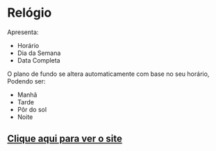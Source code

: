 <h1>Relógio</h1>


Apresenta:<ul>
  <li>Horário</li>
  <li>Dia da Semana</li>
  <li>Data Completa</li>
</ul>

O plano de fundo se altera automaticamente com base no seu horário, Podendo ser:<ul>
  <li>Manhã</li>
  <li>Tarde</li>
  <li>Pôr do sol</li>
  <li>Noite</li>
</ul>

<h2><a href="https://agleshenchen.github.io/Site-Relogio/">Clique aqui para ver o site</a></h2>

